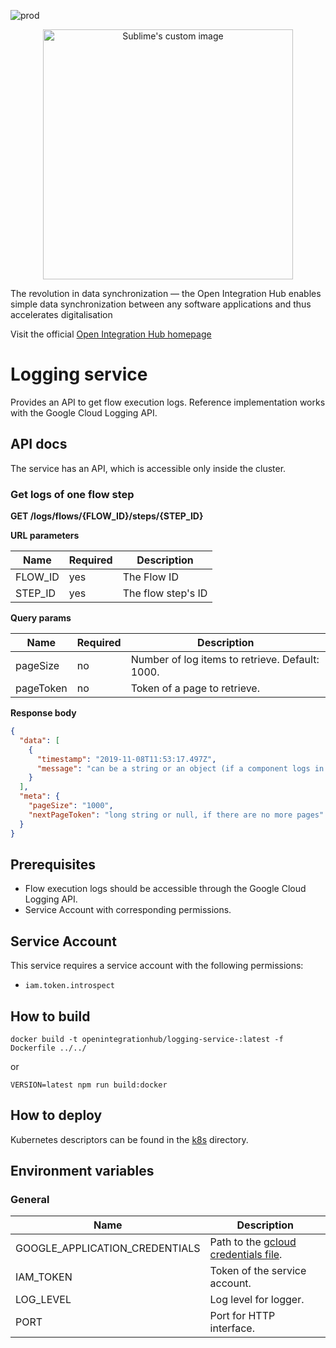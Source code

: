 ![prod](https://img.shields.io/badge/Status-Production-brightgreen.svg)

<p align="center">
  <img src="https://github.com/openintegrationhub/openintegrationhub/blob/master/Assets/medium-oih-einzeilig-zentriert.jpg" alt="Sublime's custom image" width="400"/>
</p>

The revolution in data synchronization — the Open Integration Hub enables simple data synchronization between any software applications and thus accelerates digitalisation

Visit the official [Open Integration Hub homepage](https://www.openintegrationhub.de/)

# Logging service

Provides an API to get flow execution logs. Reference implementation works with the Google Cloud Logging API.

## API docs
The service has an API, which is accessible only inside the cluster.

### Get logs of one flow step
**GET /logs/flows/{FLOW_ID}/steps/{STEP_ID}**

**URL parameters**

| Name | Required | Description |
| --- | --- | --- |
| FLOW_ID | yes | The Flow ID |
| STEP_ID | yes | The flow step's ID |


**Query params**

| Name | Required | Description |
| --- | --- | --- |
| pageSize | no | Number of log items to retrieve. Default: 1000. |
| pageToken | no | Token of a page to retrieve. |

 
**Response body**
 
```json
{
  "data": [
    {
      "timestamp": "2019-11-08T11:53:17.497Z",
      "message": "can be a string or an object (if a component logs in JSON format)"
    }
  ],
  "meta": {
    "pageSize": "1000",
    "nextPageToken": "long string or null, if there are no more pages"
  }
}
```

## Prerequisites

- Flow execution logs should be accessible through the Google Cloud Logging API.
- Service Account with corresponding permissions.

## Service Account

This service requires a service account with the following permissions:

- `iam.token.introspect`

## How to build

```docker
docker build -t openintegrationhub/logging-service-:latest -f Dockerfile ../../
```

or

```npm
VERSION=latest npm run build:docker
```

## How to deploy

Kubernetes descriptors can be found in the [k8s](./k8s) directory.

## Environment variables

### General

| Name | Description |
| --- | --- |
| GOOGLE_APPLICATION_CREDENTIALS | Path to the [gcloud credentials file](https://cloud.google.com/docs/authentication/getting-started). |
| IAM_TOKEN | Token of the service account. |
| LOG_LEVEL | Log level for logger. |
| PORT | Port for HTTP interface. |
